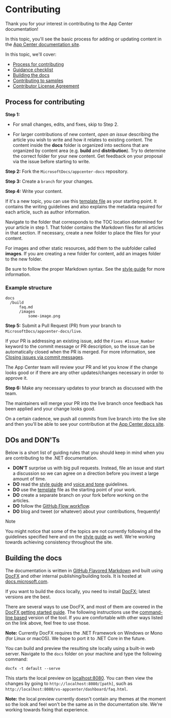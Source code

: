 # Contributing

Thank you for your interest in contributing to the App Center documentation!

In this topic, you'll see the basic process for adding or updating content in the [App Center documentation site](https://docs.microsoft.com/appcenter).

In this topic, we'll cover:

* [Process for contributing](#process-for-contributing)
* [Guidance checklist](#guidance-checklist)
* [Building the docs](#building-the-docs)
* [Contributing to samples](#contributing-to-samples)
* [Contributor License Agreement](#contributor-license-agreement)

## Process for contributing

**Step 1:**

* For small changes, edits, and fixes, skip to Step 2.

* For larger contributions of new content, _open an issue_ describing the article you wish to write and how it relates to existing content. The content inside the **docs** folder is organized into sections that are organized by content area (e.g. **build** and **distribution**). Try to determine the correct folder for your new content. Get feedback on your proposal via the issue before starting to write.

**Step 2:** Fork the `MicrosoftDocs/appcenter-docs` repository.

**Step 3:** Create a `branch` for your changes.

**Step 4:** Write your content.

If it's a new topic, you can use this [template file](./styleguide/template.md) as your starting point. It contains the writing guidelines and also explains the metadata required for each article, such as author information.

Navigate to the folder that corresponds to the TOC location determined for your article in step 1.
That folder contains the Markdown files for all articles in that section. If necessary, create a new folder to place the files for your content.

For images and other static resources, add them to the subfolder called **images**. If you are creating a new folder for content, add an images folder to the new folder.

Be sure to follow the proper Markdown syntax. See the [style guide](./styleguide/template.md) for more information.

### Example structure

    docs
      /build
          faq.md
          /images
              some-image.png

**Step 5:** Submit a Pull Request (PR) from your branch to `MicrosoftDocs/appcenter-docs/live`.

If your PR is addressing an existing issue, add the `Fixes #Issue_Number` keyword to the commit message or PR description, so the issue can be automatically closed when the PR is merged. For more information, see [Closing issues via commit messages](https://help.github.com/articles/closing-issues-via-commit-messages/).

The App Center team will review your PR and let you know if the change looks good or if there are any other updates/changes necessary in order to approve it.

**Step 6:** Make any necessary updates to your branch as discussed with the team.

The maintainers will merge your PR into the live branch once feedback has been applied and your change looks good.

On a certain cadence, we push all commits from live branch into the live site and then you'll be able to see your contribution at the [App Center docs site](https://docs.microsoft.com/appcenter/).

## DOs and DON'Ts

Below is a short list of guiding rules that you should keep in mind when you are contributing to the .NET documentation.

* **DON'T** surprise us with big pull requests. Instead, file an issue and start a discussion so we can agree on a direction before you invest a large amount of time.
* **DO** read the [style guide](./styleguide/template.md) and [voice and tone](./styleguide/voice-tone.md) guidelines.
* **DO** use the [template](./styleguide/template.md) file as the starting point of your work.
* **DO** create a separate branch on your fork before working on the articles.
* **DO** follow the [GitHub Flow workflow](https://guides.github.com/introduction/flow/).
* **DO** blog and tweet (or whatever) about your contributions, frequently!

> [!NOTE]
> You might notice that some of the topics are not currently following all the guidelines specified here and on the [style guide](./styleguide/template.md) as well. We're working towards achieving consistency throughout the site.

## Building the docs

The documentation is written in [GitHub Flavored Markdown](https://help.github.com/categories/writing-on-github/) and built using [DocFX](https://dotnet.github.io/docfx/) and other internal publishing/building tools. It is hosted at [docs.microsoft.com](https://docs.microsoft.com/dotnet).

If you want to build the docs locally, you need to install [DocFX](https://dotnet.github.io/docfx/); latest versions are the best.

There are several ways to use DocFX, and most of them are covered in the [DocFX getting started guide](https://dotnet.github.io/docfx/tutorial/docfx_getting_started.html).
The following instructions use the [command-line based](https://dotnet.github.io/docfx/tutorial/docfx_getting_started.html#2-use-docfx-as-a-command-line-tool) version of the tool.
If you are comfortable with other ways listed on the link above, feel free to use those.

**Note:** Currently DocFX requires the .NET Framework on Windows or Mono (for Linux or macOS). We hope to port it to .NET Core in the future.

You can build and preview the resulting site locally using a built-in web server. Navigate to the `docs` folder on your machine and type the following command:

```shell
docfx -t default --serve
```

This starts the local preview on [localhost:8080](http://localhost:8080). You can then view the changes by going to `http://localhost:8080/[path]`, such as `http://localhost:8080/vs-appcenter/dashboard/faq.html`.

**Note:** the local preview currently doesn't contain any themes at the moment so the look and feel won't be the same as in the documentation site. We're working towards fixing that experience.
